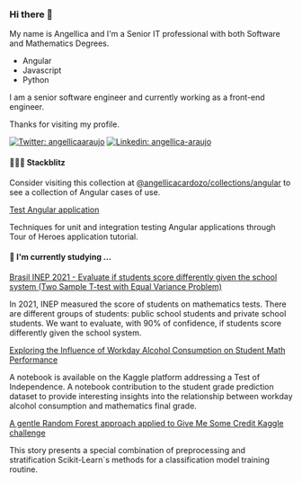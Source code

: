 ### Hi there 👋

My name is Angellica and I'm a Senior IT professional with both Software and Mathematics Degrees.

* Angular
* Javascript
* Python


I am a senior software engineer and currently working as a front-end engineer.

Thanks for visiting my profile.

[![Twitter: angellicaaraujo](https://img.shields.io/twitter/url?label=%40angellicaaraujo&style=social&url=https%3A%2F%2Ftwitter.com%2Fangellicaaraujo)](https://www.twitter.com/angellicaaraujo)
[![Linkedin: angellica-araujo](https://img.shields.io/badge/Angellica%20Araujo-0077B5?style=flat-square&logo=linkedin&logoColor=white)](https://www.linkedin.com/in/angellica-araujo/)

#### 👨🏽‍💻 Stackblitz

Consider visiting this collection at [@angellicacardozo/collections/angular](https://stackblitz.com/@angellicacardozo/collections/angular) to see a collection of Angular cases of use.

[Test Angular application](https://stackblitz.com/edit/wosnyv?file=README.md)

Techniques for unit and integration testing Angular applications through Tour of Heroes application tutorial.

#### 🌱 I'm currently studying ...

[Brasil INEP 2021 - Evaluate if students score differently given the school system (Two Sample T-test with Equal Variance Problem)](https://colab.research.google.com/drive/1e3ZTI9pN-nc2Tn9EVo0Dm72s7KrBZHCi?usp=sharing)

In 2021, INEP measured the score of students on mathematics tests. There are different groups of students: public school students and private school students. We want to evaluate, with 90% of confidence, if students score differently given the school system.

[Exploring the Influence of Workday Alcohol Consumption on Student Math Performance](https://www.kaggle.com/code/angellicaaraujo/workday-alcohol-consumption-influence-on-mathemati/notebook)

A notebook is available on the Kaggle platform addressing a Test of Independence. A notebook contribution to the student grade prediction dataset to provide interesting insights into the relationship between workday alcohol consumption and mathematics final grade. 

[A gentle Random Forest approach applied to Give Me Some Credit Kaggle challenge](https://medium.com/p/35657214fb40)

This story presents a special combination of preprocessing and stratification Scikit-Learn`s methods for a classification model training routine.

<!--
**angellicacardozo/angellicacardozo** is a ✨ _special_ ✨ repository because its `README.md` (this file) appears on your GitHub profile.

Here are some ideas to get you started:

- 🔭 I’m currently working on ...
- 🌱 I’m currently learning ...
- 👯 I’m looking to collaborate on ...
- 🤔 I’m looking for help with ...
- 💬 Ask me about ...
- 📫 How to reach me: ...
- 😄 Pronouns: ...
- ⚡ Fun fact: ...
-->
